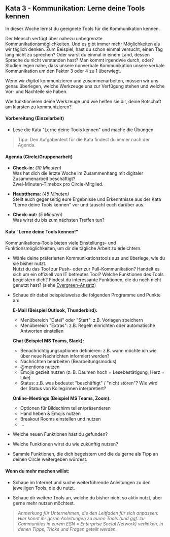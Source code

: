 ## Kata 3 - Kommunikation: Lerne deine Tools kennen

In dieser Woche lernst du geeignete Tools für die Kommunikation kennen.

Der Mensch verfügt über nahezu unbegrenzte Kommunikationsmöglichkeiten.
Und es gibt immer mehr Möglichkeiten als wir täglich denken. Zum
Beispiel, hast du schon einmal versucht, einen Tag lang nicht zu
sprechen? Oder warst du einmal in einem Land, dessen Sprache du nicht
verstanden hast? Man kommt irgendwie durch, oder? Studien legen nahe,
dass unsere nonverbale Kommunikation unsere verbale Kommunikation um den
Faktor 3 oder 4 zu 1 überwiegt.

Wenn wir *digital* kommunizieren und zusammenarbeiten, müssen wir uns
genau überlegen, welche Werkzeuge uns zur Verfügung stehen und welche
Vor- und Nachteile sie haben.

Wie funktionieren deine Werkzeuge und wie helfen sie dir, deine
Botschaft am klarsten zu kommunizieren?

#### Vorbereitung (Einzelarbeit)

- Lese die Kata "Lerne deine Tools kennen" und mache die Übungen.
> Tipp: Den Aufgabentext für die Kata findest du immer nach der Agenda.

#### Agenda (Circle/Gruppenarbeit)

- **Check-in:** *(10 Minuten)*  
  Was hat dich die letzte Woche im Zusammenhang mit digitaler
  Zusammenarbeit beschäftigt?  
  Zwei-Minuten-Timebox pro Circle-Mitglied.
  
- **Hauptthema**: *(45 Minuten)*  
  Stellt euch gegenseitig eure Ergebnisse und Erkenntnisse aus der Kata
  "Lerne deine Tools kennen" vor und tauscht euch darüber aus.

- **Check-out:** *(5 Minuten)*  
  Was wirst du bis zum nächsten Treffen tun?

#### Kata "Lerne deine Tools kennen!"

Kommunikations-Tools bieten viele Einstellungs- und
Funktionsmöglichkeiten, um dir die tägliche Arbeit zu erleichtern.

- Wähle deine präferierten Kommunikationstools aus und überlege, wie du
  sie bisher nutzt.  
  Nutzt du das Tool zur Push- oder zur Pull-Kommunikation? Handelt es
  sich um ein offiziell von IT betreutes Tool? Welche Funktionen des
  Tools begeistern dich? Findest du interessante Funktionen, die du noch
  nicht genutzt hast? (siehe [Evergreen-Ansatz](5-02-Theorie-Kommunikation.md#evergreen-ansatz))

- Schaue dir dabei beispielsweise die folgenden Programme und Punkte an:

  **E-Mail (Beispiel Outlook, Thunderbird):**
  - Menübereich "Datei" oder "Start": z.B. Vorlagen speichern
  - Menübereich "Extras": z.B. Regeln einrichten oder automatische
  Antworten einstellen

  **Chat (Beispiel MS Teams, Slack):**
  - Benachrichtigungsoptionen definieren: z.B. wann möchte ich wie über
  neue Nachrichten informiert werden?
  - Nachrichten bearbeiten (Bearbeitungsmodus)
  - @mentions nutzen
  - Emojis gezielt nutzen (z. B. Daumen hoch = Lesebestätigung, Herz =
  Like)
  - Status: z.B. was bedeutet "beschäftigt" / "nicht stören"? Wie wird
  der Status von Kolleg:innen interpretiert?
  
  **Online-Meetings (Beispiel MS Teams, Zoom):**
  - Optionen für Bildschirm teilen/präsentieren
  - Hand heben & Emojis nutzen
  - Breakout Rooms einstellen und nutzen
  - ...

- Welche neuen Funktionen hast du gefunden?

- Welche Funktionen wirst du wie zukünftig nutzen?

- Sammle Funktionen, die dich begeistern und die du gerne als Tipp an
  deinen Circle weitergeben würdest.

#### Wenn du mehr machen willst: 

- Schaue im Internet und suche weiterführende Anleitungen zu den
  jeweiligen Tools, die du nutzt.

- Schaue dir weitere Tools an, welche du bisher nicht so aktiv nutzt,
  aber gerne mehr nutzen möchtest.

>*Anmerkung für Unternehmen, die den Leitfaden für sich anpassen:*  
>*Hier könnt ihr gerne Anleitungen zu euren Tools (und ggf. zu
Communities in eurem ESN = Enterprise Social Network) verlinken, in
denen Tipps, Tricks und Fragen geteilt werden.*

